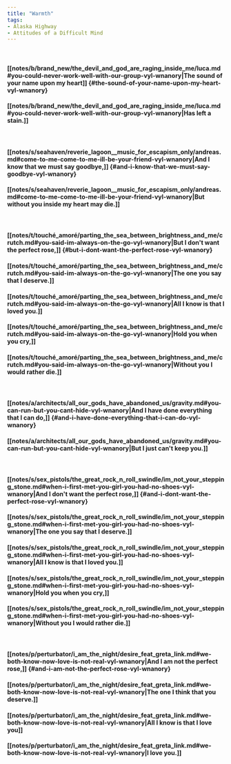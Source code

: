 ```yaml
---
title: "Warmth"
tags:
- Alaska Highway
- Attitudes of a Difficult Mind
---
```

&nbsp;
#### [[notes/b/brand_new/the_devil_and_god_are_raging_inside_me/luca.md#you-could-never-work-well-with-our-group-vyl-wnanory|The sound of your name upon my heart]] {#the-sound-of-your-name-upon-my-heart-vyl-wnanory}
#### [[notes/b/brand_new/the_devil_and_god_are_raging_inside_me/luca.md#you-could-never-work-well-with-our-group-vyl-wnanory|Has left a stain.]]
&nbsp;
#### [[notes/s/seahaven/reverie_lagoon__music_for_escapism_only/andreas.md#come-to-me-come-to-me-ill-be-your-friend-vyl-wnanory|And I know that we must say goodbye,]] {#and-i-know-that-we-must-say-goodbye-vyl-wnanory}
#### [[notes/s/seahaven/reverie_lagoon__music_for_escapism_only/andreas.md#come-to-me-come-to-me-ill-be-your-friend-vyl-wnanory|But without you inside my heart may die.]]
&nbsp;
#### [[notes/t/touché_amoré/parting_the_sea_between_brightness_and_me/crutch.md#you-said-im-always-on-the-go-vyl-wnanory|But I don't want the perfect rose,]] {#but-i-dont-want-the-perfect-rose-vyl-wnanory}
#### [[notes/t/touché_amoré/parting_the_sea_between_brightness_and_me/crutch.md#you-said-im-always-on-the-go-vyl-wnanory|The one you say that I deserve.]]
#### [[notes/t/touché_amoré/parting_the_sea_between_brightness_and_me/crutch.md#you-said-im-always-on-the-go-vyl-wnanory|All I know is that I loved you.]]
#### [[notes/t/touché_amoré/parting_the_sea_between_brightness_and_me/crutch.md#you-said-im-always-on-the-go-vyl-wnanory|Hold you when you cry,]]
#### [[notes/t/touché_amoré/parting_the_sea_between_brightness_and_me/crutch.md#you-said-im-always-on-the-go-vyl-wnanory|Without you I would rather die.]]
&nbsp;
#### [[notes/a/architects/all_our_gods_have_abandoned_us/gravity.md#you-can-run-but-you-cant-hide-vyl-wnanory|And I have done everything that I can do,]] {#and-i-have-done-everything-that-i-can-do-vyl-wnanory}
#### [[notes/a/architects/all_our_gods_have_abandoned_us/gravity.md#you-can-run-but-you-cant-hide-vyl-wnanory|But I just can't keep you.]]
&nbsp;
#### [[notes/s/sex_pistols/the_great_rock_n_roll_swindle/im_not_your_stepping_stone.md#when-i-first-met-you-girl-you-had-no-shoes-vyl-wnanory|And I don't want the perfect rose,]] {#and-i-dont-want-the-perfect-rose-vyl-wnanory}
#### [[notes/s/sex_pistols/the_great_rock_n_roll_swindle/im_not_your_stepping_stone.md#when-i-first-met-you-girl-you-had-no-shoes-vyl-wnanory|The one you say that I deserve.]]
#### [[notes/s/sex_pistols/the_great_rock_n_roll_swindle/im_not_your_stepping_stone.md#when-i-first-met-you-girl-you-had-no-shoes-vyl-wnanory|All I know is that I loved you.]]
#### [[notes/s/sex_pistols/the_great_rock_n_roll_swindle/im_not_your_stepping_stone.md#when-i-first-met-you-girl-you-had-no-shoes-vyl-wnanory|Hold you when you cry,]]
#### [[notes/s/sex_pistols/the_great_rock_n_roll_swindle/im_not_your_stepping_stone.md#when-i-first-met-you-girl-you-had-no-shoes-vyl-wnanory|Without you I would rather die.]]
&nbsp;
#### [[notes/p/perturbator/i_am_the_night/desire_feat_greta_link.md#we-both-know-now-love-is-not-real-vyl-wnanory|And I am not the perfect rose,]] {#and-i-am-not-the-perfect-rose-vyl-wnanory}
#### [[notes/p/perturbator/i_am_the_night/desire_feat_greta_link.md#we-both-know-now-love-is-not-real-vyl-wnanory|The one I think that you deserve.]]
#### [[notes/p/perturbator/i_am_the_night/desire_feat_greta_link.md#we-both-know-now-love-is-not-real-vyl-wnanory|All I know is that I love you]]
#### [[notes/p/perturbator/i_am_the_night/desire_feat_greta_link.md#we-both-know-now-love-is-not-real-vyl-wnanory|I love you.]]
